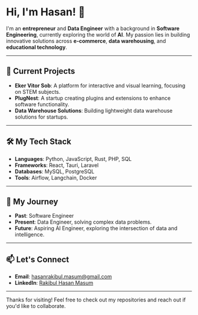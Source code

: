 # Hi, I'm Hasan! 👋

I'm an **entrepreneur** and **Data Engineer** with a background in **Software Engineering**, currently exploring the world of **AI**. My passion lies in building innovative solutions across **e-commerce**, **data warehousing**, and **educational technology**.

---

## 🚀 Current Projects

- **Eker Vitor Sob**: A platform for interactive and visual learning, focusing on STEM subjects.
- **PlugNest**: A startup creating plugins and extensions to enhance software functionality.
- **Data Warehouse Solutions**: Building lightweight data warehouse solutions for startups.

---

## 🛠️ My Tech Stack

- **Languages**: Python, JavaScript, Rust, PHP, SQL
- **Frameworks**: React, Tauri, Laravel
- **Databases**: MySQL, PostgreSQL
- **Tools**: Airflow, Langchain, Docker

---

## 🧠 My Journey

- **Past**: Software Engineer
- **Present**: Data Engineer, solving complex data problems.
- **Future**: Aspiring AI Engineer, exploring the intersection of data and intelligence.

---

## 📫 Let's Connect

- **Email**: [hasanrakibul.masum@gmail.com](mailto:hasanrakibul.masum@gmail.com)
- **LinkedIn**: [Rakibul Hasan Masum](https://www.linkedin.com/in/rakibulhasanmasum)

---

Thanks for visiting! Feel free to check out my repositories and reach out if you'd like to collaborate.

